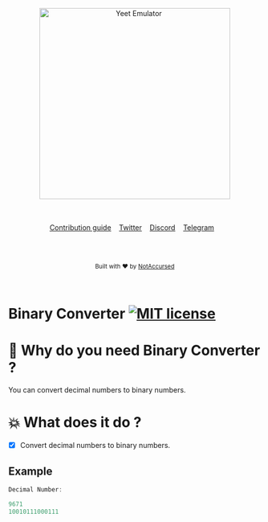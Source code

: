 <p align="center">
    <img width="380" height="380" src="https://i.imgur.com/kDkwJB9.png" alt="Yeet Emulator">
    <br>
    <br>
    <br>
</p>

<p align="center">
    <a href="https://github.com/NotAccursed/Yeet-Emulator/issues">Contribution guide</a>&nbsp;&nbsp;&nbsp;
    <a href="https://twitter.com/ga_asaro">Twitter</a>&nbsp;&nbsp;&nbsp;
    <a href="https://discordapp.com/invite/f55n5tM">Discord</a>&nbsp;&nbsp;&nbsp;
    <a href="https://t.me/notaccursedtelegram">Telegram</a>&nbsp;&nbsp;&nbsp;
</p>

<br>

<br>

<p align="center">
  <sub>Built with ❤︎ by <a href="https://twitter.com/ga_asaro">NotAccursed</a></sub>
</p>
<br>

# Binary Converter [![MIT license](https://img.shields.io/badge/License-MIT-blue.svg)](https://lbesson.mit-license.org/)


# 📜 Why do you need Binary Converter ?

You can convert decimal numbers to binary numbers.

# 💥 What does it do ?

- [x] Convert decimal numbers to binary numbers.

## Example
```C
Decimal Number:

9671
10010111000111
```
